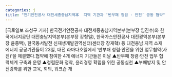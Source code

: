 ```yaml
---
categories: j
title: "전기안전공사 대전세종충남지역本  지역 기관과 ‘반부패 청렴 · 안전’ 공동 협약"
---
```

[국토일보 조성구 기자] 한국전기안전공사 대전세종충남지역본부(본부장 임진수)와 한국에너지공단 대전충남지역본부(본부장 강형일), 한국가스안전공사 대전광역본부(본부장 윤종택), 한국동서발전 신재생개발권역센터(센터장 장재혁) 등 대전충남 지역 소재 에너지 공공기관들이 23일, 대전 라마다호텔에서 ‘반부패 청렴·안전을 위한 업무협약(사진)’을 체결했다.협약에 참여한 4개 에너지 기관들은 이날 ▲반부패 청렴·안전 업무 협력체계 구축과 운영 ▲청렴문화 정착, 윤리경영 확립을 위한 공동실천 ▲부패방지 및 안전강화를 위한 교육, 회의, 워크숍 개